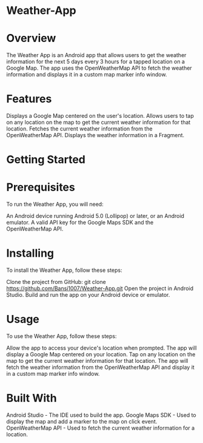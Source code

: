 # Weather-App

# Overview
The Weather App is an Android app that allows users to get the weather information for the next 5 days every 3 hours for a tapped location on a Google Map. The app uses the OpenWeatherMap API to fetch the weather information and displays it in a custom map marker info window.

# Features
Displays a Google Map centered on the user's location.
Allows users to tap on any location on the map to get the current weather information for that location.
Fetches the current weather information from the OpenWeatherMap API.
Displays the weather information in a Fragment.
# Getting Started
# Prerequisites
To run the Weather App, you will need:

An Android device running Android 5.0 (Lollipop) or later, or an Android emulator.
A valid API key for the Google Maps SDK and the OpenWeatherMap API.
# Installing
To install the Weather App, follow these steps:

Clone the project from GitHub: git clone https://github.com/Bansi1007/Weather-App.git
Open the project in Android Studio.
Build and run the app on your Android device or emulator.
# Usage
To use the Weather App, follow these steps:

Allow the app to access your device's location when prompted.
The app will display a Google Map centered on your location.
Tap on any location on the map to get the current weather information for that location.
The app will fetch the weather information from the OpenWeatherMap API and display it in a custom map marker info window.
# Built With
Android Studio - The IDE used to build the app.
Google Maps SDK - Used to display the map and add a marker to the map on click event.
OpenWeatherMap API - Used to fetch the current weather information for a location.
